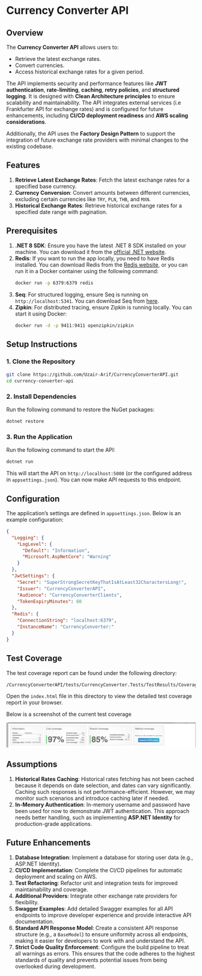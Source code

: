 # Currency Converter API

## Overview

The **Currency Converter API** allows users to:
- Retrieve the latest exchange rates.
- Convert currencies.
- Access historical exchange rates for a given period.

The API implements security and performance features like **JWT authentication**, **rate-limiting**, **caching**, **retry policies**, and **structured logging**. It is designed with **Clean Architecture principles** to ensure scalability and maintainability. The API integrates external services (i.e Frankfurter API for exchange rates) and is configured for future enhancements, including **CI/CD deployment readiness** and **AWS scaling considerations**.

Additionally, the API uses the **Factory Design Pattern** to support the integration of future exchange rate providers with minimal changes to the existing codebase.

## Features

1. **Retrieve Latest Exchange Rates**: Fetch the latest exchange rates for a specified base currency.
2. **Currency Conversion**: Convert amounts between different currencies, excluding certain currencies like `TRY`, `PLN`, `THB`, and `MXN`.
3. **Historical Exchange Rates**: Retrieve historical exchange rates for a specified date range with pagination.

## Prerequisites

1. **.NET 8 SDK**: Ensure you have the latest .NET 8 SDK installed on your machine. You can download it from the [official .NET website](https://dotnet.microsoft.com/download).
2. **Redis**: If you want to run the app locally, you need to have Redis installed. You can download Redis from the [Redis website](https://redis.io/download), or you can run it in a Docker container using the following command:
   ```bash
   docker run -p 6379:6379 redis
   ```
3. **Seq**: For structured logging, ensure Seq is running on `http://localhost:5341`. You can download Seq from [here](https://datalust.co/seq).
4. **Zipkin**: For distributed tracing, ensure Zipkin is running locally. You can start it using Docker:
   ```bash
   docker run -d -p 9411:9411 openzipkin/zipkin
   ```

## Setup Instructions

### 1. Clone the Repository

```bash
git clone https://github.com/Uzair-Arif/CurrencyConverterAPI.git
cd currency-converter-api
```

### 2. Install Dependencies

Run the following command to restore the NuGet packages:

```bash
dotnet restore
```

### 3. Run the Application

Run the following command to start the API:

```bash
dotnet run
```

This will start the API on `http://localhost:5000` (or the configured address in `appsettings.json`). You can now make API requests to this endpoint.

## Configuration

The application’s settings are defined in `appsettings.json`. Below is an example configuration:

```json
{
  "Logging": {
    "LogLevel": {
      "Default": "Information",
      "Microsoft.AspNetCore": "Warning"
    }
  },
  "JwtSettings": {
    "Secret": "SuperStrongSecretKeyThatIsAtLeast32CharactersLong!",
    "Issuer": "CurrencyConverterAPI",
    "Audience": "CurrencyConverterClients",
    "TokenExpiryMinutes": 60
  },
  "Redis": {
    "ConnectionString": "localhost:6379",
    "InstanceName": "CurrencyConverter:"
  }
}
```

## Test Coverage

The test coverage report can be found under the following directory:

```
/CurrencyConverterAPI/tests/CurrencyConverter.Tests/TestResults/CoverageReport/index.html
```

Open the `index.html` file in this directory to view the detailed test coverage report in your browser.

Below is a screenshot of the current test coverage

![Code Coverage](CodeCoverage.png)

## Assumptions

1. **Historical Rates Caching**: Historical rates fetching has not been cached because it depends on date selection, and dates can vary significantly. Caching such responses is not performance-efficient. However, we may monitor such scenarios and introduce caching later if needed.
2. **In-Memory Authentication**: In-memory username and password have been used for now to demonstrate JWT authentication. This approach needs better handling, such as implementing **ASP.NET Identity** for production-grade applications.

## Future Enhancements

1. **Database Integration**: Implement a database for storing user data (e.g., ASP.NET Identity).
2. **CI/CD Implementation**: Complete the CI/CD pipelines for automatic deployment and scaling on AWS.
3. **Test Refactoring**: Refactor unit and integration tests for improved maintainability and coverage.
4. **Additional Providers**: Integrate other exchange rate providers for flexibility.
5. **Swagger Examples**: Add detailed Swagger examples for all API endpoints to improve developer experience and provide interactive API documentation.
6. **Standard API Response Model**: Create a consistent API response structure (e.g., a `BaseModel`) to ensure uniformity across all endpoints, making it easier for developers to work with and understand the API.
7. **Strict Code Quality Enforcement**: Configure the build pipeline to treat all warnings as errors. This ensures that the code adheres to the highest standards of quality and prevents potential issues from being overlooked during development.